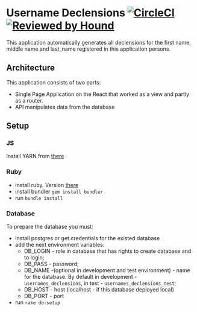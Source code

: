 # Username Declensions  [![CircleCI][circle-ci-image]][circle-ci] [![Reviewed by Hound][hound-badge-image]][hound]

This application automatically generates all declensions for the first name, middle name and last_name registered in this application persons.

## Architecture 
This application consists  of two parts: 
* Single Page Application on the React that worked as a view and partly as a router.
* API manipulates data from the database

## Setup
### JS
Install YARN from [there](https://yarnpkg.com/lang/en/docs/install)
### Ruby 
* install ruby. Version [there](.ruby-version)
* install bundler `gem install bundler`
* run `bundle install`
### Database
To prepare the database you must:
* install postgres or get credentials for the existed database
* add the next environment variables:
   * DB_LOGIN - role in database that has rights to create database and to login;
   * DB_PASS - password;
   * DB_NAME -(optional in development and test environment) - name for the database. 
   By default in development - `usernames_declensions`, in test - `usernames_declensions_test`;
   * DB_HOST - host (localhost -  if this database deployed local)
   * DB_PORT - port
* run `rake db:setup`

[hound-badge-image]: https://img.shields.io/badge/Reviewed_by-Hound-8E64B0.svg
[hound]: https://houndci.com
[circle-ci-image]: https://circleci.com/gh/evanilukhin/usernames_declensions/tree/master.svg?style=svg
[circle-ci]: https://circleci.com/gh/evanilukhin/usernames_declensions/tree/master